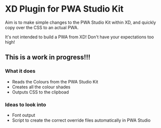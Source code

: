 # XD Plugin for PWA Studio Kit

Aim is to make simple changes to the PWA Studio Kit within XD, and quickly copy over the CSS to an actual PWA.

It's not intended to build a PWA from XD! Don't have your expectations too high!

## This is a work in progress!!!

### What it does

* Reads the Colours from the PWA Studio Kit
* Creates all the colour shades
* Outputs CSS to the clipboad

### Ideas to look into

* Font output
* Script to create the correct override files automatically in PWA Studio